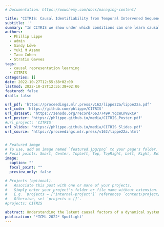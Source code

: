 ```yaml
---
# Documentation: https://wowchemy.com/docs/managing-content/

title: "CITRIS: Causal Identifiability from Temporal Intervened Sequences"
subtitle: ''
summary: "In CITRIS we show under which conditions can one learn causal factors from sequences of high-dimensional data, e.g. images, in case one has access to the intervention targets. "
authors:
  - Phillip Lippe
  - admin
  - Sindy Löwe
  - Yuki M Asano
  - Taco Cohen
  - Stratis Gavves
tags: 
  - causal representation learning
  - CITRIS
categories: []
date: 2022-10-27T12:55:38+02:00
lastmod: 2022-10-27T12:55:38+02:00
featured: false
draft: false

url_pdf: 'https://proceedings.mlr.press/v162/lippe22a/lippe22a.pdf'
url_code: 'https://github.com/phlippe/CITRIS'
url_dataset: 'https://zenodo.org/record/6637749#.YqcWCnVBxCA'
url_poster: 'https://phlippe.github.io/media/CITRIS_Poster.pdf'
#url_project: 'CITRIS'
url_slides: 'https://phlippe.github.io/media/CITRIS_Slides.pdf'
url_source: 'https://proceedings.mlr.press/v162/lippe22a.html'


# Featured image
# To use, add an image named `featured.jpg/png` to your page's folder.
# Focal points: Smart, Center, TopLeft, Top, TopRight, Left, Right, BottomLeft, Bottom, BottomRight.
image:
  caption: ""
  focal_point: ""
  preview_only: false

# Projects (optional).
#   Associate this post with one or more of your projects.
#   Simply enter your project's folder or file name without extension.
#   E.g. `projects = ["internal-project"]` references `content/project/deep-learning/index.md`.
#   Otherwise, set `projects = []`.
#projects: CITRIS

abstract: Understanding the latent causal factors of a dynamical system from visual observations is considered a crucial step towards agents reasoning in complex environments. In this paper, we propose CITRIS, a variational autoencoder framework that learns causal representations from temporal sequences of images in which underlying causal factors have possibly been intervened upon. In contrast to the recent literature, CITRIS exploits temporality and observing intervention targets to identify scalar and multidimensional causal factors, such as 3D rotation angles. Furthermore, by introducing a normalizing flow, CITRIS can be easily extended to leverage and disentangle representations obtained by already pretrained autoencoders. Extending previous results on scalar causal factors, we prove identifiability in a more general setting, in which only some components of a causal factor are affected by interventions. In experiments on 3D rendered image sequences, CITRIS outperforms previous methods on recovering the underlying causal variables. Moreover, using pretrained autoencoders, CITRIS can even generalize to unseen instantiations of causal factors, opening future research areas in sim-to-real generalization for causal representation learning.
publication: '*ICML 2022* Spotlight'
---
```

